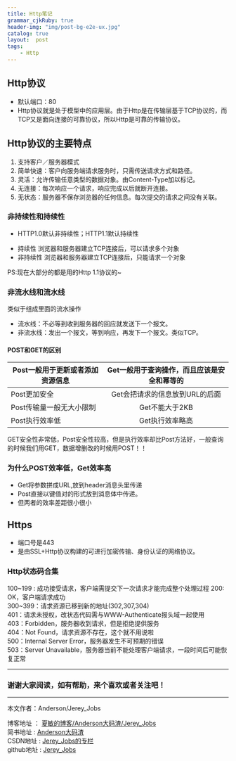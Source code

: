 ```yaml
---
title: Http笔记
grammar_cjkRuby: true
header-img: "img/post-bg-e2e-ux.jpg"
catalog: true
layout:  post
tags:
    - Http
---
```


## Http协议

* 默认端口：80
* Http协议就是处于模型中的应用层。由于Http是在传输层基于TCP协议的，而TCP又是面向连接的可靠协议，所以Http是可靠的传输协议。

## Http协议的主要特点

1. 支持客户／服务器模式
2. 简单快速：客户向服务端请求服务时，只需传送请求方式和路径。
3. 灵活：允许传输任意类型的数据对象。由Content-Type加以标记。
4. 无连接：每次响应一个请求，响应完成以后就断开连接。
5. 无状态：服务器不保存浏览器的任何信息。每次提交的请求之间没有关联。

### 非持续性和持续性

* HTTP1.0默认非持续性；HTTP1.1默认持续性

- 持续性
浏览器和服务器建立TCP连接后，可以请求多个对象
- 非持续性
浏览器和服务器建立TCP连接后，只能请求一个对象

PS:现在大部分的都是用的Http 1.1协议的~
### 非流水线和流水线

类似于组成里面的流水操作

* 流水线：不必等到收到服务器的回应就发送下一个报文。
* 非流水线：发出一个报文，等到响应，再发下一个报文。类似TCP。

#### POST和GET的区别

| Post一般用于更新或者添加资源信息       | Get一般用于查询操作，而且应该是安全和幂等的           |
| ------------- |:-------------:|
| Post更加安全      | Get会把请求的信息放到URL的后面 |
| Post传输量一般无大小限制     | Get不能大于2KB      |
| Post执行效率低 | Get执行效率略高      |

GET安全性非常低，Post安全性较高，但是执行效率却比Post方法好，一般查询的时候我们用GET，数据增删改的时候用POST！！

### 为什么POST效率低，Get效率高

* Get将参数拼成URL,放到header消息头里传递
* Post直接以键值对的形式放到消息体中传递。
* 但两者的效率差距很小很小


## Https

* 端口号是443
* 是由SSL+Http协议构建的可进行加密传输、身份认证的网络协议。


### Http状态码合集

100~199 : 成功接受请求，客户端需提交下一次请求才能完成整个处理过程
200: OK，客户端请求成功 <br>
300~399：请求资源已移到新的地址(302,307,304) <br>
401：请求未授权，改状态代码需与WWW-Authenticate报头域一起使用<br> 
403：Forbidden，服务器收到请求，但是拒绝提供服务 <br>
404：Not Found，请求资源不存在，这个就不用说啦 <br>
500：Internal Server Error，服务器发生不可预期的错误 <br>
503：Server Unavailable，服务器当前不能处理客户端请求，一段时间后可能恢复正常


 ----------
### 谢谢大家阅读，如有帮助，来个喜欢或者关注吧！

 ----------
 本文作者：Anderson/Jerey_Jobs 

 博客地址   ： [夏敏的博客/Anderson大码渣/Jerey_Jobs][1] <br>
 简书地址   :  [Anderson大码渣][2] <br>
 CSDN地址   :  [Jerey_Jobs的专栏][3] <br>
 github地址 :  [Jerey_Jobs][4]
 


  [1]: http://jerey.cn/
  [2]: http://www.jianshu.com/users/016a5ba708a0/latest_articles
  [3]: http://blog.csdn.net/jerey_jobs
  [4]: https://github.com/Jerey-Jobs
